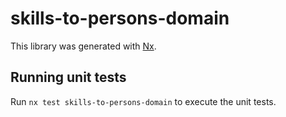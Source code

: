# skills-to-persons-domain

This library was generated with [Nx](https://nx.dev).

## Running unit tests

Run `nx test skills-to-persons-domain` to execute the unit tests.
